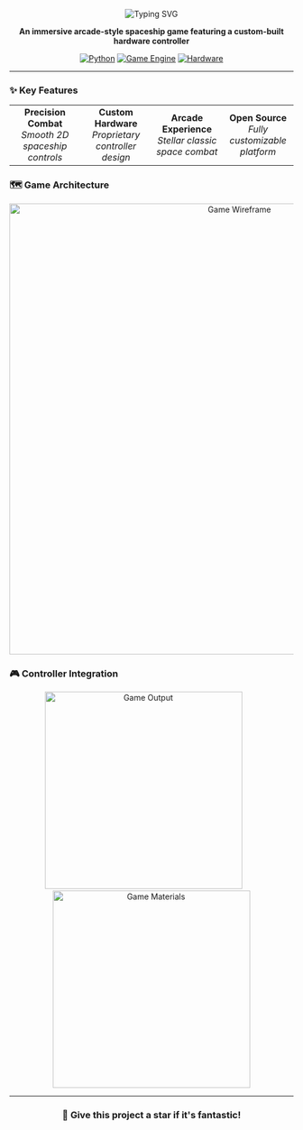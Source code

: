 <div align="center">

![Typing SVG](https://readme-typing-svg.herokuapp.com?font=Orbitron&size=24&pause=1000&color=00FF41&center=true&vCenter=true&width=600&lines=PYG-Controller_GA;Custom+Hardware+Controller)

**An immersive arcade-style spaceship game featuring a custom-built hardware controller**

[![Python](https://img.shields.io/badge/Python-3.8%2B-blue.svg?style=for-the-badge&logo=python&logoColor=white)](https://www.python.org/)
[![Game Engine](https://img.shields.io/badge/Engine-Pygame-green.svg?style=for-the-badge&logo=python&logoColor=white)](https://www.pygame.org/)
[![Hardware](https://img.shields.io/badge/Hardware-Arduino-red.svg?style=for-the-badge&logo=arduino&logoColor=white)](https://www.arduino.cc/)

</div>

---

### ✨ Key Features

<div align="center">
  <table>
    <tr>
      <td align="center" width="25%">
        <strong>Precision Combat</strong><br>
        <em>Smooth 2D spaceship controls</em>
      </td>
      <td align="center" width="25%">
        <strong>Custom Hardware</strong><br>
        <em>Proprietary controller design</em>
      </td>
      <td align="center" width="25%">
        <strong>Arcade Experience</strong><br>
        <em>Stellar classic space combat</em>
      </td>
      <td align="center" width="25%">
        <strong>Open Source</strong><br>
        <em>Fully customizable platform</em>
      </td>
    </tr>
  </table>
</div>

### 🗺️ Game Architecture
<div align="center">
  <img src="https://github.com/rslzrr/PYG-Controller_GA/blob/b2d85d341784df6ad907a21a09a22042f175a6e7/outputIMG/wireframe.png" alt="Game Wireframe" width="800">
</div>

### 🎮 Controller Integration
<div align="center">
  <img src="https://github.com/rslzrr/PYG-Controller_GA/blob/b2d85d341784df6ad907a21a09a22042f175a6e7/outputIMG/output.jpg" alt="Game Output" width="350">&nbsp;&nbsp;&nbsp;&nbsp;&nbsp;&nbsp;&nbsp;
  <img src="https://github.com/rslzrr/PYG-Controller_GA/blob/b2d85d341784df6ad907a21a09a22042f175a6e7/outputIMG/materials.jpg" alt="Game Materials" width="350">
</div>

---

<div align="center">

### 🌟 Give this project a star if it's fantastic!

</div>
